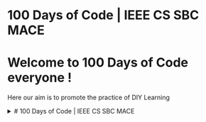 # 100 Days of Code | IEEE CS SBC MACE

# Welcome to 100 Days of Code everyone !

Here our aim is to promote the practice of DIY Learning

<details>
  <summary> # 100 Days of Code | IEEE CS SBC MACE</summary> 
  <br>
 # Insert Intro to 100 days of Code Here
</details>

